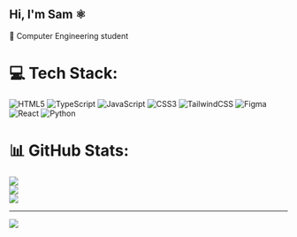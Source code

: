 ## Hi, I'm Sam ​⚛

🧠​ Computer Engineering student <br/>

# 💻 Tech Stack:
![HTML5](https://img.shields.io/badge/html5-%23E34F26.svg?style=for-the-badge&logo=html5&logoColor=white) ![TypeScript](https://img.shields.io/badge/typescript-%23007ACC.svg?style=for-the-badge&logo=typescript&logoColor=white) ![JavaScript](https://img.shields.io/badge/javascript-%23323330.svg?style=for-the-badge&logo=javascript&logoColor=%23F7DF1E) ![CSS3](https://img.shields.io/badge/css3-%231572B6.svg?style=for-the-badge&logo=css3&logoColor=white) ![TailwindCSS](https://img.shields.io/badge/tailwindcss-%2338B2AC.svg?style=for-the-badge&logo=tailwind-css&logoColor=white) ![Figma](https://img.shields.io/badge/figma-%23F24E1E.svg?style=for-the-badge&logo=figma&logoColor=white) ![React](https://img.shields.io/badge/react-%2320232a.svg?style=for-the-badge&logo=react&logoColor=%2361DAFB) ![Python](https://img.shields.io/badge/python-3670A0?style=for-the-badge&logo=python&logoColor=ffdd54)
# 📊 GitHub Stats:
![](https://github-readme-stats.vercel.app/api?username=nghtwalk&theme=dark&hide_border=false&include_all_commits=true&count_private=true)<br/>
![](https://nirzak-streak-stats.vercel.app/?user=nghtwalk&theme=dark&hide_border=false)<br/>
![](https://github-readme-stats.vercel.app/api/top-langs/?username=nghtwalk&theme=dark&hide_border=false&include_all_commits=true&count_private=true&layout=compact)

---
[![](https://visitcount.itsvg.in/api?id=nghtwalk&icon=0&color=0)](https://visitcount.itsvg.in)

<!-- Proudly created with GPRM ( https://gprm.itsvg.in ) -->
